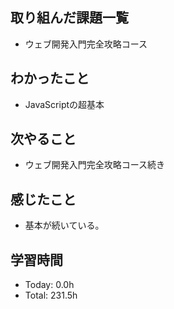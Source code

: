 ## 取り組んだ課題一覧
- ウェブ開発入門完全攻略コース
## わかったこと
- JavaScriptの超基本
## 次やること
- ウェブ開発入門完全攻略コース続き
## 感じたこと
- 基本が続いている。
## 学習時間
- Today: 0.0h
- Total: 231.5h
